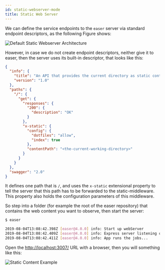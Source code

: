 ```yaml
---
id: static-webserver-mode
title: Static Web Server
---
```


We can define the service endpoints to the `easer` server via standard endpoint descriptors, as the following Figure shows:

![Default Static Webserver Architecture](/easer/img/default-static-webserver-architecture.png)

However, in case we do not create endpoint descriptors, neither give it to easer, then the server uses its built-in descriptor, that looks like this:

```JSON
{
  "info": {
    "title": "An API that provides the current directory as static content",
    "version": "1.0"
  },
  "paths": {
    "/": {
      "get": {
        "responses": {
          "200": {
            "description": "OK"
          }
        },
        "x-static": {
          "config": {
            "dotfiles": "allow",
            "index": true
          },
          "contentPath": "<the-current-working-directory>"
        }
      }
    }
  },
  "swagger": "2.0"
}
```

It defines one path that is `/`, and uses the `x-static` extensional property to tell the server that this path has to be forwarded to the static-middleware. This property also holds the configuration parameters of this middleware.

So step into a folder (for example the root of the easer repository) that contains the web content you want to observe, then start the server:

```bash
$ easer

2019-08-04T13:08:42.398Z [easer@4.0.0] info: Start up webServer
2019-08-04T13:08:42.409Z [easer@4.0.0] info: Express server listening on port 3007
2019-08-04T13:08:42.411Z [easer@4.0.0] info: App runs the jobs...
```

Open the [http://localhost:3007/](http://localhost:3007/) URL with a browser, then you will something like this:

![Static Content Example](/easer/img/static-content-example.png)


